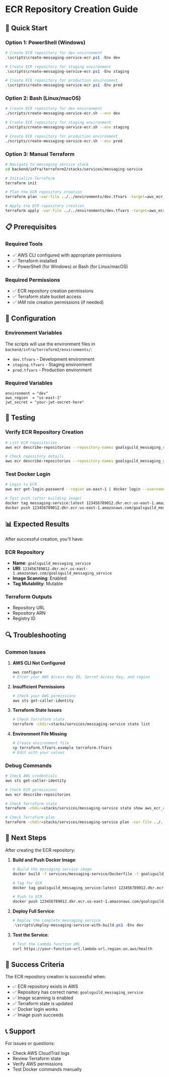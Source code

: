 # ECR Repository Creation Guide

## 🚀 **Quick Start**

### **Option 1: PowerShell (Windows)**

```powershell
# Create ECR repository for dev environment
.\scripts\create-messaging-service-ecr.ps1 -Env dev

# Create ECR repository for staging environment
.\scripts\create-messaging-service-ecr.ps1 -Env staging

# Create ECR repository for production environment
.\scripts\create-messaging-service-ecr.ps1 -Env prod
```

### **Option 2: Bash (Linux/macOS)**

```bash
# Create ECR repository for dev environment
./scripts/create-messaging-service-ecr.sh --env dev

# Create ECR repository for staging environment
./scripts/create-messaging-service-ecr.sh --env staging

# Create ECR repository for production environment
./scripts/create-messaging-service-ecr.sh --env prod
```

### **Option 3: Manual Terraform**

```bash
# Navigate to messaging service stack
cd backend/infra/terraform2/stacks/services/messaging-service

# Initialize Terraform
terraform init

# Plan the ECR repository creation
terraform plan -var-file ../../environments/dev.tfvars -target=aws_ecr_repository.messaging_service

# Apply the ECR repository creation
terraform apply -var-file ../../environments/dev.tfvars -target=aws_ecr_repository.messaging_service
```

## 📋 **Prerequisites**

### **Required Tools**
- ✅ AWS CLI configured with appropriate permissions
- ✅ Terraform installed
- ✅ PowerShell (for Windows) or Bash (for Linux/macOS)

### **Required Permissions**
- ✅ ECR repository creation permissions
- ✅ Terraform state bucket access
- ✅ IAM role creation permissions (if needed)

## 🔧 **Configuration**

### **Environment Variables**
The scripts will use the environment files in `backend/infra/terraform2/environments/`:
- `dev.tfvars` - Development environment
- `staging.tfvars` - Staging environment  
- `prod.tfvars` - Production environment

### **Required Variables**
```hcl
environment = "dev"
aws_region  = "us-east-1"
jwt_secret = "your-jwt-secret-here"
```

## 🧪 **Testing**

### **Verify ECR Repository Creation**
```bash
# List ECR repositories
aws ecr describe-repositories --repository-names goalsguild_messaging_service

# Check repository details
aws ecr describe-repositories --repository-names goalsguild_messaging_service --query 'repositories[0]'
```

### **Test Docker Login**
```bash
# Login to ECR
aws ecr get-login-password --region us-east-1 | docker login --username AWS --password-stdin 123456789012.dkr.ecr.us-east-1.amazonaws.com

# Test push (after building image)
docker tag messaging-service:latest 123456789012.dkr.ecr.us-east-1.amazonaws.com/goalsguild_messaging_service:latest
docker push 123456789012.dkr.ecr.us-east-1.amazonaws.com/goalsguild_messaging_service:latest
```

## 📊 **Expected Results**

After successful creation, you'll have:

### **ECR Repository**
- **Name**: `goalsguild_messaging_service`
- **URI**: `123456789012.dkr.ecr.us-east-1.amazonaws.com/goalsguild_messaging_service`
- **Image Scanning**: Enabled
- **Tag Mutability**: Mutable

### **Terraform Outputs**
- Repository URL
- Repository ARN
- Registry ID

## 🔍 **Troubleshooting**

### **Common Issues**

1. **AWS CLI Not Configured**
   ```bash
   aws configure
   # Enter your AWS Access Key ID, Secret Access Key, and region
   ```

2. **Insufficient Permissions**
   ```bash
   # Check your AWS permissions
   aws sts get-caller-identity
   ```

3. **Terraform State Issues**
   ```bash
   # Check Terraform state
   terraform -chdir=stacks/services/messaging-service state list
   ```

4. **Environment File Missing**
   ```bash
   # Create environment file
   cp terraform.tfvars.example terraform.tfvars
   # Edit with your values
   ```

### **Debug Commands**

```bash
# Check AWS credentials
aws sts get-caller-identity

# Check ECR permissions
aws ecr describe-repositories

# Check Terraform state
terraform -chdir=stacks/services/messaging-service state show aws_ecr_repository.messaging_service

# Check Terraform plan
terraform -chdir=stacks/services/messaging-service plan -var-file ../../environments/dev.tfvars -target=aws_ecr_repository.messaging_service
```

## 📝 **Next Steps**

After creating the ECR repository:

1. **Build and Push Docker Image**:
   ```bash
   # Build the messaging service image
   docker build -f services/messaging-service/Dockerfile -t goalsguild_messaging_service .
   
   # Tag for ECR
   docker tag goalsguild_messaging_service:latest 123456789012.dkr.ecr.us-east-1.amazonaws.com/goalsguild_messaging_service:latest
   
   # Push to ECR
   docker push 123456789012.dkr.ecr.us-east-1.amazonaws.com/goalsguild_messaging_service:latest
   ```

2. **Deploy Full Service**:
   ```powershell
   # Deploy the complete messaging service
   .\scripts\deploy-messaging-service-with-build.ps1 -Env dev
   ```

3. **Test the Service**:
   ```bash
   # Test the Lambda function URL
   curl https://your-function-url.lambda-url.region.on.aws/health
   ```

## 🎯 **Success Criteria**

The ECR repository creation is successful when:
- ✅ ECR repository exists in AWS
- ✅ Repository has correct name: `goalsguild_messaging_service`
- ✅ Image scanning is enabled
- ✅ Terraform state is updated
- ✅ Docker login works
- ✅ Image push succeeds

## 📞 **Support**

For issues or questions:
- Check AWS CloudTrail logs
- Review Terraform state
- Verify AWS permissions
- Test Docker commands manually
